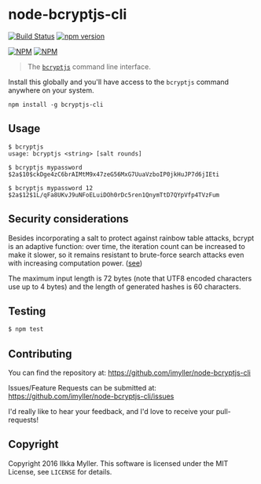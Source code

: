 node-bcryptjs-cli
=================
[![Build Status](https://travis-ci.org/imyller/node-bcryptjs-cli.svg)](https://travis-ci.org/imyller/node-bcryptjs-cli)
[![npm version](https://badge.fury.io/js/bcryptjs-cli.svg)](http://badge.fury.io/js/bcryptjs-cli)

[![NPM](https://nodei.co/npm/bcryptjs-cli.png?downloads=true&downloadRank=true&stars=true)](https://nodei.co/npm/bcryptjs-cli/)
[![NPM](https://nodei.co/npm-dl/bcryptjs-cli.png?months=6&height=3)](https://nodei.co/npm-dl/bcryptjs-cli/)

> The [`bcryptjs`](https://github.com/dcodeIO/bcrypt.js) command line interface.

Install this globally and you'll have access to the `bcryptjs` command anywhere on your system.

```
npm install -g bcryptjs-cli
```

## Usage

```
$ bcryptjs
usage: bcryptjs <string> [salt rounds]
```

```
$ bcryptjs mypassword
$2a$10$ckDge4zC6brAIMtM9x47zeG56MxG7UuaVzboIP0jkHuJP7d6jIEti
```

```
$ bcryptjs mypassword 12
$2a$12$1L/qFa8UKvJ9uNFoELuiDOh0rDc5ren1QnymTtD7QYpVfp4TVzFum
```

## Security considerations

Besides incorporating a salt to protect against rainbow table attacks, bcrypt is an adaptive function: over time, the
iteration count can be increased to make it slower, so it remains resistant to brute-force search attacks even with
increasing computation power. ([see](http://en.wikipedia.org/wiki/Bcrypt))

The maximum input length is 72 bytes (note that UTF8 encoded characters use up to 4 bytes) and the length of generated
hashes is 60 characters.

## Testing

```sh
$ npm test
```

## Contributing

You can find the repository at:
https://github.com/imyller/node-bcryptjs-cli

Issues/Feature Requests can be submitted at:
https://github.com/imyller/node-bcryptjs-cli/issues

I'd really like to hear your feedback, and I'd love to receive your pull-requests!

## Copyright

Copyright 2016 Ilkka Myller. This software is licensed under the MIT License, see `LICENSE` for details.
